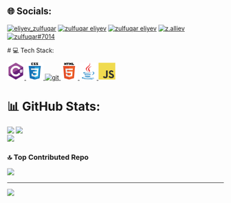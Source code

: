
## 🌐 Socials:
<p align="left">
<a href="https://twitter.com/eliyev_zulfuqar" target="blank"><img align="center" src="https://raw.githubusercontent.com/rahuldkjain/github-profile-readme-generator/master/src/images/icons/Social/twitter.svg" alt="eliyev_zulfuqar" height="30" width="40" /></a>
<a href="https://stackoverflow.com/users/zulfuqar eliyev" target="blank"><img align="center" src="https://raw.githubusercontent.com/rahuldkjain/github-profile-readme-generator/master/src/images/icons/Social/stack-overflow.svg" alt="zulfuqar eliyev" height="30" width="40" /></a>
<a href="https://fb.com/zulfuqar eliyev" target="blank"><img align="center" src="https://raw.githubusercontent.com/rahuldkjain/github-profile-readme-generator/master/src/images/icons/Social/facebook.svg" alt="zulfuqar eliyev" height="30" width="40" /></a>
<a href="https://instagram.com/z.alliev" target="blank"><img align="center" src="https://raw.githubusercontent.com/rahuldkjain/github-profile-readme-generator/master/src/images/icons/Social/instagram.svg" alt="z.alliev" height="30" width="40" /></a>
<a href="https://discord.gg/zulfuqar#7014" target="blank"><img align="center" src="https://raw.githubusercontent.com/rahuldkjain/github-profile-readme-generator/master/src/images/icons/Social/discord.svg" alt="zulfuqar#7014" height="30" width="40" /></a>
</p>
# 💻 Tech Stack:
<p align="left"> <a href="https://www.w3schools.com/cs/" target="_blank" rel="noreferrer"> <img src="https://raw.githubusercontent.com/devicons/devicon/master/icons/csharp/csharp-original.svg" alt="csharp" width="40" height="40"/> </a> <a href="https://www.w3schools.com/css/" target="_blank" rel="noreferrer"> <img src="https://raw.githubusercontent.com/devicons/devicon/master/icons/css3/css3-original-wordmark.svg" alt="css3" width="40" height="40"/> </a> <a href="https://git-scm.com/" target="_blank" rel="noreferrer"> <img src="https://www.vectorlogo.zone/logos/git-scm/git-scm-icon.svg" alt="git" width="40" height="40"/> </a> <a href="https://www.w3.org/html/" target="_blank" rel="noreferrer"> <img src="https://raw.githubusercontent.com/devicons/devicon/master/icons/html5/html5-original-wordmark.svg" alt="html5" width="40" height="40"/> </a> <a href="https://www.java.com" target="_blank" rel="noreferrer"> <img src="https://raw.githubusercontent.com/devicons/devicon/master/icons/java/java-original.svg" alt="java" width="40" height="40"/> </a> <a href="https://developer.mozilla.org/en-US/docs/Web/JavaScript" target="_blank" rel="noreferrer"> <img src="https://raw.githubusercontent.com/devicons/devicon/master/icons/javascript/javascript-original.svg" alt="javascript" width="40" height="40"/> </a> </p>

# 📊 GitHub Stats:
![](https://github-readme-stats.vercel.app/api?username=zulfuqar1&theme=radical&hide_border=false&include_all_commits=false&count_private=true) <a>![](https://github-readme-stats.vercel.app/api/top-langs/?username=zulfuqar1&theme=radical&hide_border=false&include_all_commits=false&count_private=true&layout=compact)
</a><br/>
![](https://github-readme-streak-stats.herokuapp.com/?user=zulfuqar1&theme=radical&hide_border=false)<br/>


### 🔝 Top Contributed Repo
![](https://github-contributor-stats.vercel.app/api?username=zulfuqar1&limit=5&theme=radical&combine_all_yearly_contributions=true)

---
[![](https://visitcount.itsvg.in/api?id=zulfuqar1&icon=0&color=4)](https://visitcount.itsvg.in)
